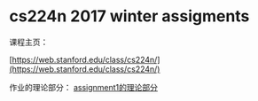 # cs224n 2017 winter assigments

课程主页：

[https://web.stanford.edu/class/cs224n/](https://web.stanford.edu/class/cs224n/)

作业的理论部分：
[assignment1的理论部分](http://hellojet.cn/2018/12/05/%E3%80%8ACS224n-Natural-Language-Processing-with-Deep-Learning%E3%80%8BAssignments1-%E7%90%86%E8%AE%BA%E6%8E%A8%E5%AF%BC%E9%83%A8%E5%88%86/)

